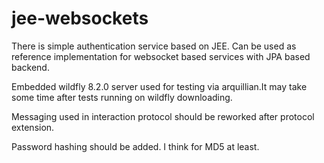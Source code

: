 # jee-websockets

There is simple authentication service based on JEE.
Can be used as reference implementation for websocket based services with JPA based backend.

Embedded wildfly 8.2.0 server used for testing via arquillian.It may take some time after tests running on wildfly downloading.

Messaging used in interaction protocol should be reworked after protocol extension.

Password hashing should be added. I think for MD5 at least.